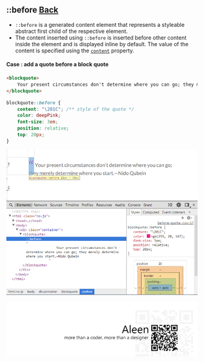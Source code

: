 ## ::before [**Back**](./../pseudoClass.md)

- `::before` is a generated content element that represents a styleable abstract first child of the respective element.
- The content inserted using `::before` is inserted before other content inside the element and is displayed inline by default. The value of the content is specified using the [`content`]() property.

#### Case : add a quote before a block quote

```html
<blockquote>
    Your present circumstances don't determine where you can go; they merely determine where you start.—Nido Qubein
</blockquote>
```

```css
blockquote::before {
    content: "\201C"; /** style of the quote */
    color: deepPink;
    font-size: 3em;
    position: relative;
    top: 20px;
}
```

<img src="./inspecting-before.png">

<a href="http://aleen42.github.io/" target="_blank" ><img src="./../../../pic/tail.gif"></a>